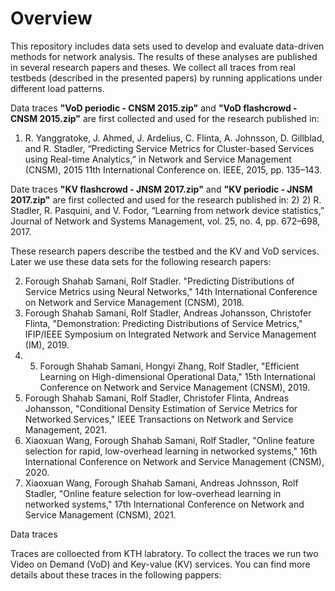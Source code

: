 # Overview
This repository includes data sets used to develop and evaluate data-driven methods for network analysis. The results of these analyses are published in several research papers and theses. We collect all traces from real testbeds (described in the presented papers) by running applications under different load patterns. 

Data traces **"VoD periodic - CNSM 2015.zip"** and **"VoD flashcrowd - CNSM 2015.zip"** are first collected and used for the research published in:
1) R. Yanggratoke, J. Ahmed, J. Ardelius, C. Flinta, A. Johnsson, D. Gillblad, and R. Stadler, “Predicting Service Metrics for Cluster-based Services using Real-time Analytics,” in Network and Service Management (CNSM), 2015 11th International Conference on. IEEE, 2015, pp. 135–143.

Date traces **"KV flashcrowd - JNSM 2017.zip"** and **"KV periodic - JNSM 2017.zip"** are first collected and used for the research published in:
2) 2) R.  Stadler,  R.  Pasquini,  and  V.  Fodor,  “Learning  from  network  device statistics,” Journal of Network and Systems Management, vol. 25, no. 4, pp. 672–698, 2017.

These research papers describe the testbed and the KV and VoD services. Later we use these data sets for the following research papers:

2) Forough Shahab Samani, Rolf Stadler. "Predicting Distributions of Service Metrics using Neural Networks," 14th International Conference on Network and Service Management (CNSM), 2018.
3) Forough Shahab Samani, Rolf Stadler, Andreas Johansson, Christofer Flinta, "Demonstration: Predicting Distributions of Service Metrics," IFIP/IEEE Symposium on Integrated Network and Service Management (IM), 2019.
4) 5) Forough Shahab Samani, Hongyi Zhang, Rolf Stadler, "Efficient Learning on High-dimensional Operational Data," 15th International Conference on Network and Service Management (CNSM), 2019.
5) Forough Shahab Samani, Rolf Stadler, Christofer Flinta, Andreas Johansson, "Conditional Density Estimation of Service Metrics for Networked Services," IEEE Transactions on Network and Service Management, 2021.
6) Xiaoxuan Wang, Forough Shahab Samani, Rolf Stadler, "Online feature selection for rapid, low-overhead learning in networked systems," 16th International Conference on Network and Service Management (CNSM), 2020.
7) Xiaoxuan Wang, Forough Shahab Samani, Andreas Johnsson, Rolf Stadler, "Online feature selection for low-overhead learning in networked systems," 17th International Conference on Network and Service Management (CNSM), 2021.

Data traces 




Traces are colloected from KTH labratory. To collect the traces we run two Video on Demand (VoD) and Key-value (KV) services. You can find more details about these traces in the following pappers:




